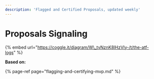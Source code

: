 ```yaml
---
description: 'Flagged and Certified Proposals, updated weekly'
---
```


# Proposals Signaling

{% embed url="https://coggle.it/diagram/W\_tvNznK8lHzVIy-/t/the-atf-logs" %}

**Based on:**

{% page-ref page="flagging-and-certifying-mvp.md" %}



